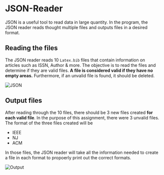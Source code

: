 # JSON-Reader
JSON is a useful tool to read data in large quantity. In the program, the JSON reader reads thought multiple files and outputs files in a desired format. 

## Reading the files
The JSON reader reads 10 `Latex.bib` files that contain information on articles such as ISSN, Author & more. The objective is to read the files and determine if they are valid files. **A file is considered valid if they have no empty areas.** Furthermore, if an unvalid file is found, it should be deleted.

![JSON](https://im5.ezgif.com/tmp/ezgif-5-54b1e29ee2.gif)

## Output files
After reading through the 10 files, there should be 3 new files created **for each valid file**. In the purpose of this assignment, there were 3 unvalid files. The format of the three files created will be
- IEEE
- NJ
- ACM

In those files, the JSON reader will take all the information needed to create a file in each format to propoerly print out the correct formats.

![Output](https://im5.ezgif.com/tmp/ezgif-5-363bdffee1.gif)
